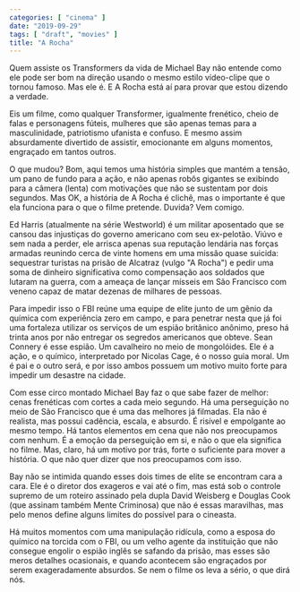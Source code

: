 ```yaml
---
categories: [ "cinema" ]
date: "2019-09-29"
tags: [ "draft", "movies" ]
title: "A Rocha"
---
```

Quem assiste os Transformers da vida de Michael Bay não entende como
ele pode ser bom na direção usando o mesmo estilo vídeo-clipe que
o tornou famoso. Mas ele é. E A Rocha está aí para provar que estou
dizendo a verdade.

Eis um filme, como qualquer Transformer, igualmente frenético, cheio
de falas e personagens fúteis, mulheres que são apenas temas para a
masculinidade, patriotismo ufanista e confuso. E mesmo assim absurdamente
divertido de assistir, emocionante em alguns momentos, engraçado em
tantos outros.

O que mudou? Bom, aqui temos uma história simples que mantém a tensão,
um pano de fundo para a ação, e não apenas robôs gigantes se exibindo
para a câmera (lenta) com motivações que não se sustentam por dois
segundos. Mas OK, a história de A Rocha é clichê, mas o importante
é que ela funciona para o que o filme pretende. Duvida? Vem comigo.

Ed Harris (atualmente na série Westworld) é um militar aposentado que se
cansou das injustiças do governo americano com seu ex-pelotão. Viúvo
e sem nada a perder, ele arrisca apenas sua reputação lendária nas
forças armadas reunindo cerca de vinte homens em uma missão quase
suicida: sequestrar turistas na prisão de Alcatraz (vulgo "A Rocha") e
pedir uma soma de dinheiro significativa como compensação aos soldados
que lutaram na guerra, com a ameaça de lançar mísseis em São Francisco
com veneno capaz de matar dezenas de milhares de pessoas.

Para impedir isso o FBI reúne uma equipe de elite junto de um gênio
da química com experiência zero em campo, e para penetrar nesta que
já foi uma fortaleza utilizar os serviços de um espião britânico
anônimo, preso há trinta anos por não entregar os segredos americanos
que obteve. Sean Connery é esse espião. Um cavalheiro no meio de
mongolóides. Ele é a ação, e o químico, interpretado por Nicolas
Cage, é o nosso guia moral. Um é pai e o outro será, e por isso ambos
possuem um motivo muito forte para impedir um desastre na cidade.

Com esse circo montado Michael Bay faz o que sabe fazer de melhor: cenas
frenéticas com cortes a cada meio segundo. Há uma perseguição no
meio de São Francisco que é uma das melhores já filmadas. Ela não
é realista, mas possui cadência, escala, e absurdo. É risível e
empolgante ao mesmo tempo. Há tantos elementos em cena que não nos
preocupamos com nenhum. É a emoção da perseguição em si, e não
o que ela significa no filme. Mas, claro, há um motivo por trás,
forte o suficiente para mover a história. O que não quer dizer que
nos preocupamos com isso.

Bay não se intimida quando esses dois times de elite se encontram cara
a cara. Ele é o diretor dos exageros e vai até o fim, mas está sob
o controle supremo de um roteiro assinado pela dupla David Weisberg e
Douglas Cook (que assinam também Mente Criminosa) que não é essas
maravilhas, mas pelo menos define alguns limites do possível para o
cineasta.

Há muitos momentos com uma manipulação ridícula, como a esposa do
químico na torcida com o FBI, ou um velho agente da instituição que
não consegue engolir o espião inglês se safando da prisão, mas esses
são meros detalhes ocasionais, e quando acontecem são engraçados
por serem exageradamente absurdos. Se nem o filme os leva a sério,
o que dirá nós.

